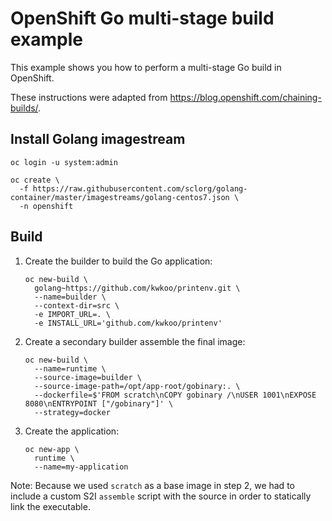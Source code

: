 # OpenShift Go multi-stage build example

This example shows you how to perform a multi-stage Go build in OpenShift.

These instructions were adapted from <https://blog.openshift.com/chaining-builds/>.

## Install Golang imagestream

````
oc login -u system:admin

oc create \
  -f https://raw.githubusercontent.com/sclorg/golang-container/master/imagestreams/golang-centos7.json \
  -n openshift
````

## Build

1. Create the builder to build the Go application:

    ````
    oc new-build \
      golang~https://github.com/kwkoo/printenv.git \
      --name=builder \
      --context-dir=src \
      -e IMPORT_URL=. \
      -e INSTALL_URL='github.com/kwkoo/printenv'
    ````
2. Create a secondary builder assemble the final image:

    ````
    oc new-build \
      --name=runtime \
      --source-image=builder \
      --source-image-path=/opt/app-root/gobinary:. \
      --dockerfile=$'FROM scratch\nCOPY gobinary /\nUSER 1001\nEXPOSE 8080\nENTRYPOINT ["/gobinary"]' \
      --strategy=docker
    ````
3. Create the application:

    ````
    oc new-app \
      runtime \
      --name=my-application
    ````

Note: Because we used `scratch` as a base image in step 2, we had to include a custom S2I `assemble` script with the source in order to statically link the executable.